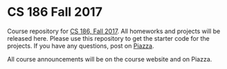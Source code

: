 # CS 186 Fall 2017

Course repository for [CS 186, Fall 2017](http://www.cs186berkeley.net/). All homeworks and projects will be
released here. Please use this repository to get the starter code for the
projects. If you have any questions, post on
[Piazza](https://piazza.com/class/j61p9bqidklz).

All course announcements will be on the course website and on Piazza.
